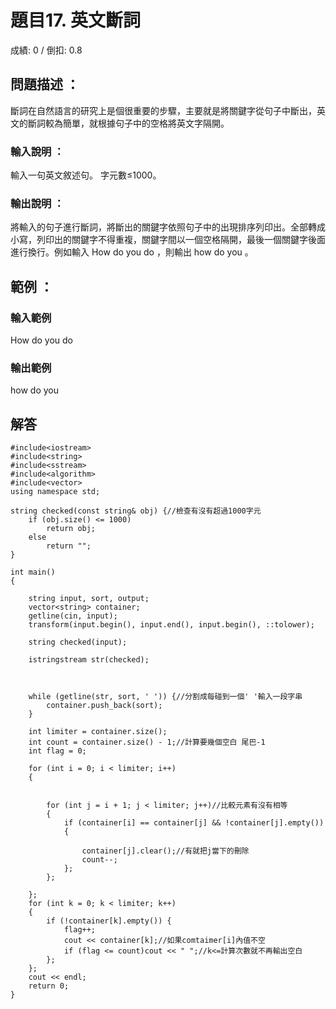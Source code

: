 # 題目17. 英文斷詞
成績: 0 / 倒扣: 0.8
## 問題描述 ：

斷詞在自然語言的研究上是個很重要的步驟，主要就是將關鍵字從句子中斷出，英文的斷詞較為簡單，就根據句子中的空格將英文字隔開。

### 輸入說明 ：

輸入一句英文敘述句。 字元數≤1000。

### 輸出說明 ：

將輸入的句子進行斷詞，將斷出的關鍵字依照句子中的出現排序列印出。全部轉成小寫，列印出的關鍵字不得重複，關鍵字間以一個空格隔開，最後一個關鍵字後面進行換行。例如輸入 How do you do ，則輸出 how do you 。

## 範例 ：

### 輸入範例

How do you do

### 輸出範例

how do you

## 解答



```
#include<iostream>
#include<string>
#include<sstream>
#include<algorithm>
#include<vector>
using namespace std;

string checked(const string& obj) {//檢查有沒有超過1000字元
	if (obj.size() <= 1000)
		return obj;
	else
		return "";
}

int main()
{

	string input, sort, output;
	vector<string> container;
	getline(cin, input);
	transform(input.begin(), input.end(), input.begin(), ::tolower);

	string checked(input);

	istringstream str(checked);



	while (getline(str, sort, ' ')) {//分割成每碰到一個' '輸入一段字串
		container.push_back(sort);
	}

	int limiter = container.size();
	int count = container.size() - 1;//計算要幾個空白 尾巴-1
	int flag = 0;

	for (int i = 0; i < limiter; i++) 
	{


		for (int j = i + 1; j < limiter; j++)//比較元素有沒有相等
		{
			if (container[i] == container[j] && !container[j].empty()) 
			{

				container[j].clear();//有就把j當下的刪除
				count--;
			};
		};

	};
	for (int k = 0; k < limiter; k++) 
	{
		if (!container[k].empty()) {
			flag++;
			cout << container[k];//如果comtaimer[i]內值不空
			if (flag <= count)cout << " ";//k<=計算次數就不再輸出空白
		};
	};
	cout << endl;	
	return 0;
}
```

